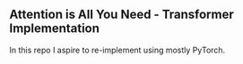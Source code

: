## Attention is All You Need - Transformer Implementation

In this repo I aspire to re-implement using mostly PyTorch.

